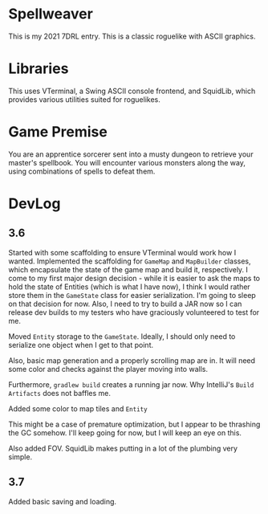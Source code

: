 # Spellweaver #

This is my 2021 7DRL entry. This is a classic roguelike with ASCII graphics.

# Libraries #

This uses VTerminal, a Swing ASCII console frontend, and SquidLib, which
provides various utilities suited for roguelikes.

# Game Premise #

You are an apprentice sorcerer sent into a musty dungeon to retrieve your
master's spellbook. You will encounter various monsters along the way,
using combinations of spells to defeat them.

# DevLog #

## 3.6 ##
Started with some scaffolding to ensure VTerminal would work how
I wanted. Implemented the scaffolding for `GameMap` and `MapBuilder` classes,
which encapsulate the state of the game map and build it, respectively.
I come to my first major design decision - while it is easier to ask the
maps to hold the state of Entities (which is what I have now), I think I would
rather store them in the `GameState` class for easier serialization. I'm
going to sleep on that decision for now. Also, I need to try to build a
JAR now so I can release dev builds to my testers who have graciously
volunteered to test for me.

Moved `Entity` storage to the `GameState`. Ideally, I should only need to
serialize one object when I get to that point.

Also, basic map generation and a properly scrolling map are in. It will need
some color and checks against the player moving into walls.

Furthermore, `gradlew build` creates a running jar now. Why
IntelliJ's `Build Artifacts` does not baffles me.

Added some color to map tiles and `Entity`

This might be a case of premature optimization, but I appear to be
thrashing the GC somehow. I'll keep going for now, but I will keep
an eye on this.

Also added FOV. SquidLib makes putting in a lot of the plumbing
very simple.

## 3.7 ##

Added basic saving and loading. 



